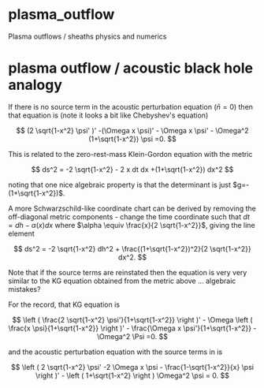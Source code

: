 # plasma_outflow
Plasma outflows / sheaths physics and numerics

# plasma outflow / acoustic black hole analogy

If there is no source term in the acoustic perturbation equation ($\bar{n}=0$) then that equation is (note it looks a bit like Chebyshev's equation)

$$
(2 \sqrt{1-x^2} \psi' )' -(\Omega x \psi)' - \Omega x \psi' - \Omega^2 (1+\sqrt{1-x^2}) \psi =0.
$$

This is related to the zero-rest-mass Klein-Gordon equation with the metric

$$
ds^2 = -2 \sqrt{1-x^2} - 2 x dt dx +(1+\sqrt{1-x^2}) dx^2
$$

noting that one nice algebraic property is that the determinant is just $g=-(1+\sqrt{1-x^2})$.

A more Schwarzschild-like coordinate chart can be derived by removing the off-diagonal metric components - change the time coordinate such that $dt = dh - \alpha(x) dx$ where $\alpha \equiv \frac{x}{2 \sqrt{1-x^2}}$, giving the line element

$$
ds^2 = -2 \sqrt{1-x^2} dh^2 + \frac{(1+\sqrt{1-x^2})^2}{2 \sqrt{1-x^2}} dx^2.
$$

Note that if the source terms are reinstated then the equation is very very similar to the KG equation obtained from the metric above ... algebraic mistakes?

For the record, that KG equation is

$$
\left ( \frac{2 \sqrt{1-x^2} \psi'}{1+\sqrt{1-x^2}} \right )' - \Omega \left ( \frac{x \psi}{1+\sqrt{1-x^2}} \right )' - \frac{\Omega x \psi'}{1+\sqrt{1-x^2}} - \Omega^2 \Psi =0.
$$

and the acoustic perturbation equation with the source terms in is

$$
\left ( 2 \sqrt{1-x^2} \psi' -2 \Omega x \psi - \frac{1-\sqrt{1-x^2}}{x} \psi \right )' - \left ( 1+\sqrt{1-x^2} \right ) \Omega^2 \psi = 0.
$$
